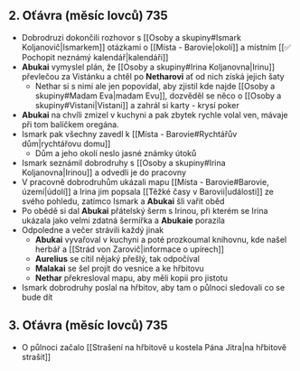 ## 2. Oťávra (měsíc lovců) 735
- Dobrodruzi dokončili rozhovor s [[Osoby a skupiny#Ismark Koljanovič|Ismarkem]] otázkami o [[Místa - Barovie|okolí]] a místním [[✅ Pochopit neznámý kalendář|kalendáři]] 
- **Abukai** vymyslel plán, že [[Osoby a skupiny#Irina Koljanovna|Irinu]] převlečou za Vistánku a chtěl po **Netharovi** ať od nich získá jejich šaty
	- Nethar si s nimi ale jen popovídal, aby zjistil kde najde [[Osoby a skupiny#Madam Eva|madam Evu]], dozvěděl se něco o [[Osoby a skupiny#Vistani|Vistani]] a zahrál si karty - krysí poker
- **Abukai** na chvíli zmizel v kuchyni a pak zbytek rychle volal ven, mávaje při tom balíčkem oregána.
- Ismark pak všechny zavedl k [[Místa - Barovie#Rychtářův dům|rychtářovu domu]] 
	- Dům a jeho okolí neslo jasné známky útoků
- Ismark seznámil dobrodruhy s [[Osoby a skupiny#Irina Koljanovna|Irinou]] a odvedli je do pracovny
- V pracovně dobrodruhům ukázali mapu [[Místa - Barovie#Barovie, území|údolí]] a Irina jim popsala [[Těžké časy v Barovii|události]] ze svého pohledu, zatímco Ismark a **Abukai** šli vařit oběd
- Po obědě si dal **Abukai** přátelský šerm s Irinou, při kterém se Irina ukázala jako velmi zdatná šermířka a **Abukaie** porazila
- Odpoledne a večer strávili každý jinak 
	- **Abukai** vyvařoval v kuchyni a poté prozkoumal knihovnu, kde našel herbář a [[Strád von Zarovič|informace o upírech]]
	- **Aurelius** se cítil nějaký přešlý, tak odpočíval
	- **Malakai** se šel projít do vesnice a ke hřbitovu
	- **Nethar** překresloval mapu, aby měli kopii pro jistotu
- Ismark dobrodruhy poslal na hřbitov, aby tam o půlnoci sledovali co se bude dít
## 3. Oťávra (měsíc lovců) 735
- O půlnoci začalo [[Strašení na hřbitově u kostela Pána Jitra|na hřbitově strašit]]